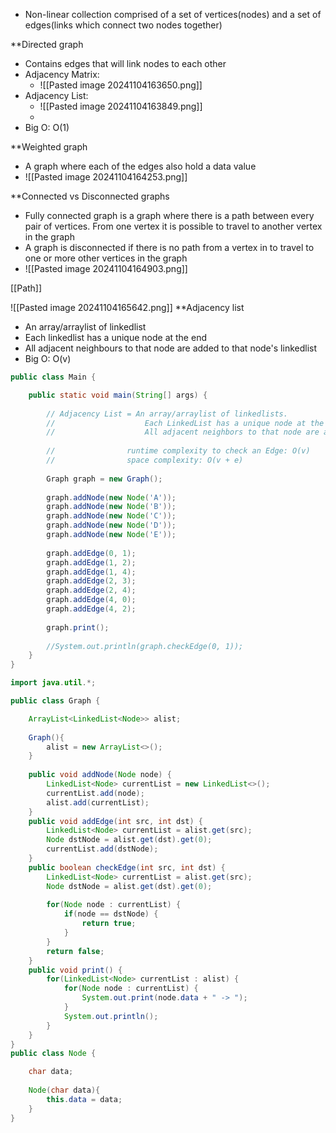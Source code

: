 - Non-linear collection comprised of a set of vertices(nodes) and a set of edges(links which connect two nodes together)

**Directed graph
- Contains edges that will link nodes to each other
- Adjacency Matrix:
	- ![[Pasted image 20241104163650.png]]
- Adjacency List:
	- ![[Pasted image 20241104163849.png]]
	- 
- Big O: O(1)

**Weighted graph
- A graph where each of the edges also hold a data value
- ![[Pasted image 20241104164253.png]]

**Connected vs Disconnected graphs
- Fully connected graph is a graph where there is a path between every pair of vertices. From one vertex it is possible to travel to another vertex in the graph
- A graph is disconnected if there is no path from a vertex in to travel to one or more other vertices in the graph
- ![[Pasted image 20241104164903.png]]

[[Path]]

![[Pasted image 20241104165642.png]]
**Adjacency list
- An array/arraylist of linkedlist
- Each linkedlist has a unique node at the end 
- All adjacent neighbours to that node are added to that node's linkedlist
- Big O: O(v)
```Java
public class Main {

	public static void main(String[] args) {
		
		// Adjacency List = An array/arraylist of linkedlists.
		//			          Each LinkedList has a unique node at the head.
		//			          All adjacent neighbors to that node are added to that node's linkedlist
		
		//				  runtime complexity to check an Edge: O(v)
		//				  space complexity: O(v + e)
		
		Graph graph = new Graph();
		
		graph.addNode(new Node('A'));
		graph.addNode(new Node('B'));
		graph.addNode(new Node('C'));
		graph.addNode(new Node('D'));
		graph.addNode(new Node('E'));
		
		graph.addEdge(0, 1);
		graph.addEdge(1, 2);
		graph.addEdge(1, 4);
		graph.addEdge(2, 3);
		graph.addEdge(2, 4);
		graph.addEdge(4, 0);
		graph.addEdge(4, 2);
		
		graph.print();
		
		//System.out.println(graph.checkEdge(0, 1));
	}
}

import java.util.*;

public class Graph {

	ArrayList<LinkedList<Node>> alist;
	
	Graph(){
		alist = new ArrayList<>();
	}
	
	public void addNode(Node node) {
		LinkedList<Node> currentList = new LinkedList<>();
		currentList.add(node);
		alist.add(currentList);
	}
	public void addEdge(int src, int dst) {
		LinkedList<Node> currentList = alist.get(src);
		Node dstNode = alist.get(dst).get(0);
		currentList.add(dstNode);
	}
	public boolean checkEdge(int src, int dst) {
		LinkedList<Node> currentList = alist.get(src);
		Node dstNode = alist.get(dst).get(0);
		
		for(Node node : currentList) {
			if(node == dstNode) {
				return true;
			}
		}
		return false;
	}
	public void print() {
		for(LinkedList<Node> currentList : alist) {
			for(Node node : currentList) {
				System.out.print(node.data + " -> ");
			}
			System.out.println();
		}
	}	
}
public class Node {

	char data;
	
	Node(char data){
		this.data = data;
	}
}


```